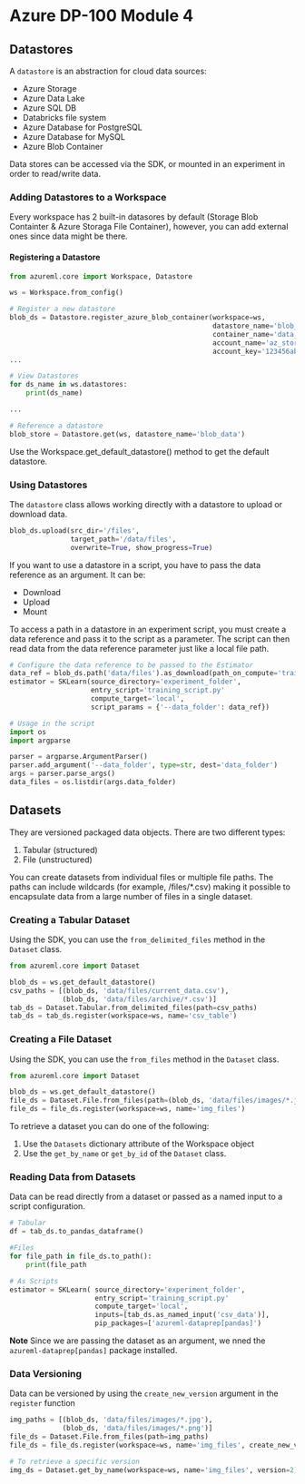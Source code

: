 # Azure DP-100 Module 4

## Datastores
A `datastore` is an abstraction for cloud data sources:
* Azure Storage
* Azure Data Lake
* Azure SQL DB
* Databricks file system
* Azure Database for PostgreSQL
* Azure Database for MySQL
* Azure Blob Container

Data stores can be accessed via the SDK, or mounted in an experiment in order to read/write data.

### Adding Datastores to a Workspace
Every workspace has 2 built-in datasores by default (Storage Blob Containter & Azure Storaga File Container), however, you can add external ones since data might be there.

#### Registering a Datastore
```python
from azureml.core import Workspace, Datastore

ws = Workspace.from_config()

# Register a new datastore
blob_ds = Datastore.register_azure_blob_container(workspace=ws,
                                                  datastore_name='blob_data',
                                                  container_name='data_container',
                                                  account_name='az_store_acct',
                                                  account_key='123456abcde789…')
...

# View Datastores
for ds_name in ws.datastores:
    print(ds_name)

...

# Reference a datastore
blob_store = Datastore.get(ws, datastore_name='blob_data')
```

Use the Workspace.get_default_datastore() method to get the default datastore.



### Using Datastores
The `datastore` class allows working directly with a datastore to upload or download data.
```python
blob_ds.upload(src_dir='/files',
               target_path='/data/files',
               overwrite=True, show_progress=True)
```

If you want to use a datastore in a script, you have to pass the data reference as an argument. It can be:
* Download
* Upload
* Mount

To access a path in a datastore in an experiment script, you must create a data reference and pass it to the script as a parameter. The script can then read data from the data reference parameter just like a local file path.


```python
# Configure the data reference to be passed to the Estimator
data_ref = blob_ds.path('data/files').as_download(path_on_compute='training_data')
estimator = SKLearn(source_directory='experiment_folder',
                    entry_script='training_script.py'
                    compute_target='local',
                    script_params = {'--data_folder': data_ref})

# Usage in the script
import os
import argparse

parser = argparse.ArgumentParser()
parser.add_argument('--data_folder', type=str, dest='data_folder')
args = parser.parse_args()
data_files = os.listdir(args.data_folder)
```
## Datasets
They are versioned packaged data objects.
There are two different types:
1. Tabular (structured)
2. File (unstructured)

You can create datasets from individual files or multiple file paths. The paths can include wildcards (for example, /files/*.csv) making it possible to encapsulate data from a large number of files in a single dataset.

### Creating a Tabular Dataset
Using the SDK, you can use the `from_delimited_files` method in the `Dataset` class.
```python
from azureml.core import Dataset

blob_ds = ws.get_default_datastore()
csv_paths = [(blob_ds, 'data/files/current_data.csv'),
             (blob_ds, 'data/files/archive/*.csv')]
tab_ds = Dataset.Tabular.from_delimited_files(path=csv_paths)
tab_ds = tab_ds.register(workspace=ws, name='csv_table')
```
### Creating a File Dataset
Using the SDK, you can use the `from_files` method in the `Dataset` class.
```python
from azureml.core import Dataset

blob_ds = ws.get_default_datastore()
file_ds = Dataset.File.from_files(path=(blob_ds, 'data/files/images/*.jpg'))
file_ds = file_ds.register(workspace=ws, name='img_files')
```
To retrieve a dataset you can do one of the following:
1. Use the `Datasets` dictionary attribute of the Workspace object
2. Use the `get_by_name` or `get_by_id` of the `Dataset` class.

### Reading Data from Datasets
Data can be read directly from a dataset or passed as a named input to a script configuration.

```python
# Tabular
df = tab_ds.to_pandas_dataframe()

#Files
for file_path in file_ds.to_path():
    print(file_path

# As Scripts
estimator = SKLearn( source_directory='experiment_folder',
                     entry_script='training_script.py'
                     compute_target='local',
                     inputs=[tab_ds.as_named_input('csv_data')],
                     pip_packages=['azureml-dataprep[pandas]')
```
**Note** Since we are passing the dataset as an argument, we nned the `azureml-dataprep[pandas]` package installed.

### Data Versioning
Data can be versioned by using the `create_new_version` argument in the `register` function
```python
img_paths = [(blob_ds, 'data/files/images/*.jpg'),
             (blob_ds, 'data/files/images/*.png')]
file_ds = Dataset.File.from_files(path=img_paths)
file_ds = file_ds.register(workspace=ws, name='img_files', create_new_version=True)

# To retrieve a specific version
img_ds = Dataset.get_by_name(workspace=ws, name='img_files', version=2)
```